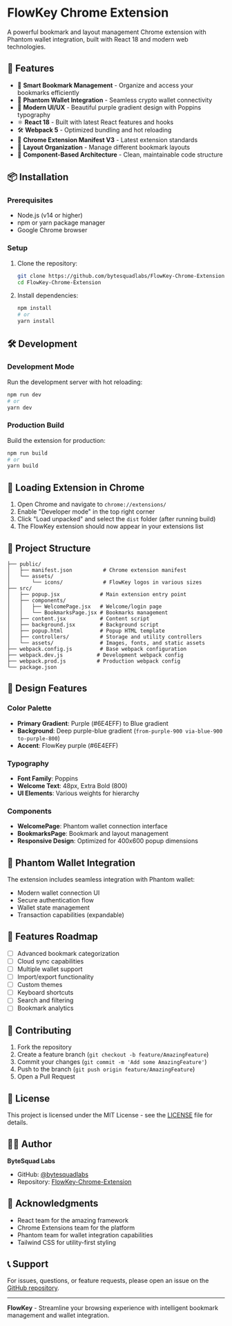# FlowKey Chrome Extension

A powerful bookmark and layout management Chrome extension with Phantom wallet integration, built with React 18 and modern web technologies.

## 🚀 Features

- 🔗 **Smart Bookmark Management** - Organize and access your bookmarks efficiently
- 👻 **Phantom Wallet Integration** - Seamless crypto wallet connectivity
- 🎨 **Modern UI/UX** - Beautiful purple gradient design with Poppins typography
- ⚛️ **React 18** - Built with latest React features and hooks
- 🛠️ **Webpack 5** - Optimized bundling and hot reloading
- 📱 **Chrome Extension Manifest V3** - Latest extension standards
- 🎯 **Layout Organization** - Manage different bookmark layouts
- 🔧 **Component-Based Architecture** - Clean, maintainable code structure

## 📦 Installation

### Prerequisites
- Node.js (v14 or higher)
- npm or yarn package manager
- Google Chrome browser

### Setup
1. Clone the repository:
   ```bash
   git clone https://github.com/bytesquadlabs/FlowKey-Chrome-Extension.git
   cd FlowKey-Chrome-Extension
   ```

2. Install dependencies:
   ```bash
   npm install
   # or
   yarn install
   ```

## 🛠️ Development

### Development Mode
Run the development server with hot reloading:
```bash
npm run dev
# or
yarn dev
```

### Production Build
Build the extension for production:
```bash
npm run build
# or
yarn build
```

## 🔧 Loading Extension in Chrome

1. Open Chrome and navigate to `chrome://extensions/`
2. Enable "Developer mode" in the top right corner
3. Click "Load unpacked" and select the `dist` folder (after running build)
4. The FlowKey extension should now appear in your extensions list

## 📁 Project Structure

```
├── public/
│   ├── manifest.json          # Chrome extension manifest
│   └── assets/
│       └── icons/             # FlowKey logos in various sizes
├── src/
│   ├── popup.jsx             # Main extension entry point
│   ├── components/
│   │   ├── WelcomePage.jsx   # Welcome/login page
│   │   └── BookmarksPage.jsx # Bookmarks management
│   ├── content.jsx           # Content script
│   ├── background.jsx        # Background script
│   ├── popup.html            # Popup HTML template
│   ├── controllers/          # Storage and utility controllers
│   └── assets/               # Images, fonts, and static assets
├── webpack.config.js         # Base webpack configuration
├── webpack.dev.js           # Development webpack config
├── webpack.prod.js          # Production webpack config
└── package.json
```

## 🎨 Design Features

### Color Palette
- **Primary Gradient**: Purple (#6E4EFF) to Blue gradient
- **Background**: Deep purple-blue gradient (`from-purple-900 via-blue-900 to-purple-800`)
- **Accent**: FlowKey purple (#6E4EFF)

### Typography
- **Font Family**: Poppins
- **Welcome Text**: 48px, Extra Bold (800)
- **UI Elements**: Various weights for hierarchy

### Components
- **WelcomePage**: Phantom wallet connection interface
- **BookmarksPage**: Bookmark and layout management
- **Responsive Design**: Optimized for 400x600 popup dimensions

## 🔌 Phantom Wallet Integration

The extension includes seamless integration with Phantom wallet:
- Modern wallet connection UI
- Secure authentication flow
- Wallet state management
- Transaction capabilities (expandable)

## 🚀 Features Roadmap

- [ ] Advanced bookmark categorization
- [ ] Cloud sync capabilities
- [ ] Multiple wallet support
- [ ] Import/export functionality
- [ ] Custom themes
- [ ] Keyboard shortcuts
- [ ] Search and filtering
- [ ] Bookmark analytics

## 🤝 Contributing

1. Fork the repository
2. Create a feature branch (`git checkout -b feature/AmazingFeature`)
3. Commit your changes (`git commit -m 'Add some AmazingFeature'`)
4. Push to the branch (`git push origin feature/AmazingFeature`)
5. Open a Pull Request

## 📝 License

This project is licensed under the MIT License - see the [LICENSE](LICENSE) file for details.

## 👨‍💻 Author

**ByteSquad Labs**
- GitHub: [@bytesquadlabs](https://github.com/bytesquadlabs)
- Repository: [FlowKey-Chrome-Extension](https://github.com/bytesquadlabs/FlowKey-Chrome-Extension)

## 🙏 Acknowledgments

- React team for the amazing framework
- Chrome Extensions team for the platform
- Phantom team for wallet integration capabilities
- Tailwind CSS for utility-first styling

## 📞 Support

For issues, questions, or feature requests, please open an issue on the [GitHub repository](https://github.com/bytesquadlabs/FlowKey-Chrome-Extension/issues).

---

**FlowKey** - Streamline your browsing experience with intelligent bookmark management and wallet integration.
